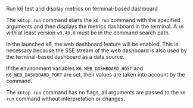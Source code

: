 Run k6 test and display metrics on terminal-based dashboard

The `k6top run` command starts the `k6 run` command with the specified arguments and then displays the metrics dashboard in the terminal. A `k6` with at least version `v0.49.0` must be in the command search path.

In the launched k6, the web dashboard feature will be enabled. This is necessary because the SSE stream of the web dashboard is also used by the terminal-based dashboard as a data source.

If the environment variables `K6_WEB_DASHBOARD_HOST` and `K6_WEB_DASHBOARD_PORT` are set, their values are taken into account by the command.

The `k6top run` command has no flags, all arguments are passed to the `k6 run` command without interpretation or changes.
